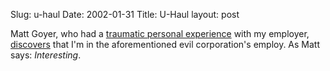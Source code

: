 Slug: u-haul
Date: 2002-01-31
Title: U-Haul
layout: post

Matt Goyer, who had a <a href="http://blog.mattgoyer.com/uhaul.html">traumatic personal experience</a> with my employer, <a href="http://blog.mattgoyer.com/2002/01/30.html#a976">discovers</a> that I&#39;m in the aforementioned evil corporation&#39;s employ. As Matt says: <i>Interesting</i>.
